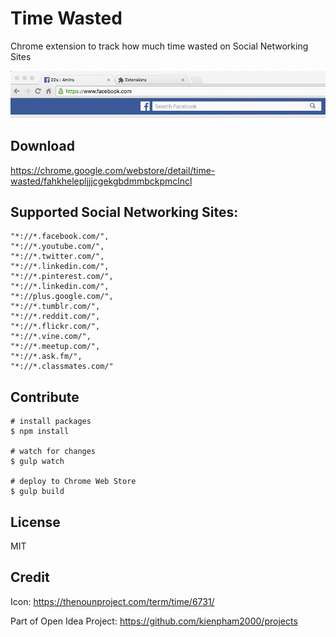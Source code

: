 # Time Wasted
Chrome extension to track how much time wasted on Social Networking Sites

![Demo](demo.gif "Demo")

## Download
https://chrome.google.com/webstore/detail/time-wasted/fahkhelepljjjcgekgbdmmbckpmclncl

## Supported Social Networking Sites:

    "*://*.facebook.com/",
    "*://*.youtube.com/",
    "*://*.twitter.com/",
    "*://*.linkedin.com/",
    "*://*.pinterest.com/",
    "*://*.linkedin.com/",
    "*://plus.google.com/",
    "*://*.tumblr.com/",
    "*://*.reddit.com/",
    "*://*.flickr.com/",
    "*://*.vine.com/",
    "*://*.meetup.com/",
    "*://*.ask.fm/",
    "*://*.classmates.com/"


## Contribute
    # install packages
    $ npm install

    # watch for changes
    $ gulp watch

    # deploy to Chrome Web Store
    $ gulp build

## License
MIT

## Credit
Icon: https://thenounproject.com/term/time/6731/

Part of Open Idea Project: https://github.com/kienpham2000/projects
